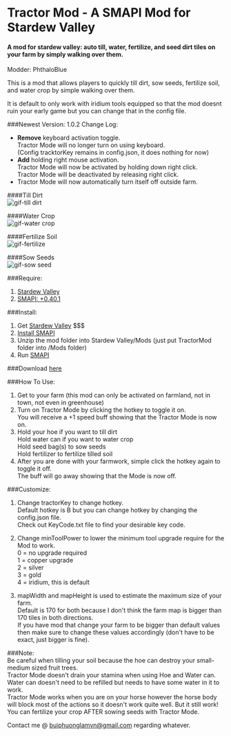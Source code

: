 # Tractor Mod - A SMAPI Mod for Stardew Valley
#### A mod for stardew valley: auto till, water, fertilize, and seed dirt tiles on your farm by simply walking over them. 

Modder: PhthaloBlue  

This is a mod that allows players to quickly till dirt, sow seeds, fertilize soil, and water crop by simple walking over them.  

It is default to only work with iridium tools equipped so that the mod doesnt ruin your early game but you can change that in the config file.

###Newest Version: 1.0.2
Change Log:
+ **Remove** keyboard activation toggle.  
Tractor Mode will no longer turn on using keyboard.  
(Config tracktorKey remains in config.json, it does nothing for now)
+ **Add** holding right mouse activation.  
Tractor Mode will now be activated by holding down right click.  
Tractor Mode will be deactivated by releasing right click.
+ Tractor Mode will now automatically turn itself off outside farm.

####Till Dirt  
![gif-till dirt](https://github.com/lambui/StardewValleyMod_TractorMod/blob/master/TillDirt.gif)  

####Water Crop    
![gif-water crop](https://github.com/lambui/StardewValleyMod_TractorMod/blob/master/water.gif)  

####Fertilize Soil    
![gif-fertilize](https://github.com/lambui/StardewValleyMod_TractorMod/blob/master/fertilizing.gif)  

####Sow Seeds      
![gif-sow seed](https://github.com/lambui/StardewValleyMod_TractorMod/blob/master/sowingSeed.gif)  


###Require:  
1. [Stardew Valley](http://store.steampowered.com/app/413150/)
2. [SMAPI: +0.40.1](https://github.com/ClxS/SMAPI/releases)

###Install:  
1. Get [Stardew Valley](http://store.steampowered.com/app/413150/) $$$
2. [Install SMAPI](http://canimod.com/guides/using-mods#installing-smapi)
3. Unzip the mod folder into Stardew Valley/Mods (just put TractorMod folder into /Mods folder)
4. Run [SMAPI](http://canimod.com/guides/using-mods#installing-smapi)


###Download [here](https://github.com/lambui/StardewValleyMod_TractorMod/releases)

###How To Use:
1. Get to your farm (this mod can only be activated on farmland, not in town, not even in greenhouse)
2. Turn on Tractor Mode by clicking the hotkey to toggle it on.  
You will receive a +1 speed buff showing that the Tractor Mode is now on.
3. Hold your hoe if you want to till dirt  
Hold water can if you want to water crop  
Hold seed bag(s) to sow seeds  
Hold fertilizer to fertilize tilled soil
4. After you are done with your farmwork, simple click the hotkey again to toggle it off.  
The buff will go away showing that the Mode is now off.


###Customize:  
1. Change tractorKey to change hotkey.  
Default hotkey is B but you can change hotkey by changing the config.json file.  
Check out KeyCode.txt file to find your desirable key code.

2. Change minToolPower to lower the minimum tool upgrade require for the Mod to work.  
0 = no upgrade required  
1 = copper upgrade  
2 = silver  
3 = gold  
4 = iridium, this is default

3. mapWidth and mapHeight is used to estimate the maximum size of your farm.  
Default is 170 for both because I don't think the farm map is bigger than 170 tiles in both directions.  
If you have mod that change your farm to be bigger than default values then make sure to change these values accordingly (don't have to be exact, just bigger is fine).

###Note:  
Be careful when tilling your soil because the hoe can destroy your small-medium sized fruit trees.  
Tractor Mode doesn't drain your stamina when using Hoe and Water can.  
Water can doesn't need to be refilled but needs to have some water in it to work.  
Tractor Mode works when you are on your horse however the horse body will block most of the actions so it doesn't work quite well. But it still work!  
You can fertilize your crop AFTER sowing seeds with Tractor Mode.  

Contact me @ [buiphuonglamvn@gmail.com](mailto:buiphuonglamvn@gmail.com) regarding whatever.
